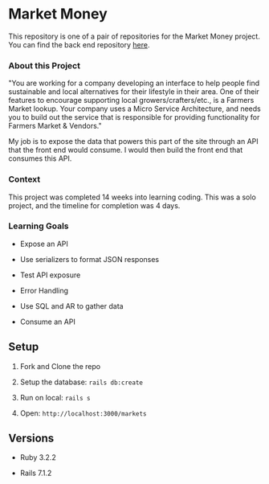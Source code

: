 # Market Money

This repository is one of a pair of repositories for the Market Money project. You can find the back end repository [here](https://github.com/mbkuhl/market_money).

### About this Project

"You are working for a company developing an interface to help people find sustainable and local alternatives for their lifestyle in their area. One of their features to encourage supporting local growers/crafters/etc., is a Farmers Market lookup. Your company uses a Micro Service Architecture, and needs you to build out the service that is responsible for providing functionality for Farmers Market & Vendors."

My job is to expose the data that powers this part of the site through an API that the front end would consume. I would then build the front end that consumes this API.

### Context

This project was completed 14 weeks into learning coding. This was a solo project, and the timeline for completion was 4 days. 

### Learning Goals

- Expose an API

- Use serializers to format JSON responses

- Test API exposure

- Error Handling

- Use SQL and AR to gather data

- Consume an API 

## Setup

1. Fork and Clone the repo

2. Setup the database: `rails db:create`
6. Run on local: `rails s`
7. Open: `http://localhost:3000/markets`


## Versions

- Ruby 3.2.2

- Rails 7.1.2

